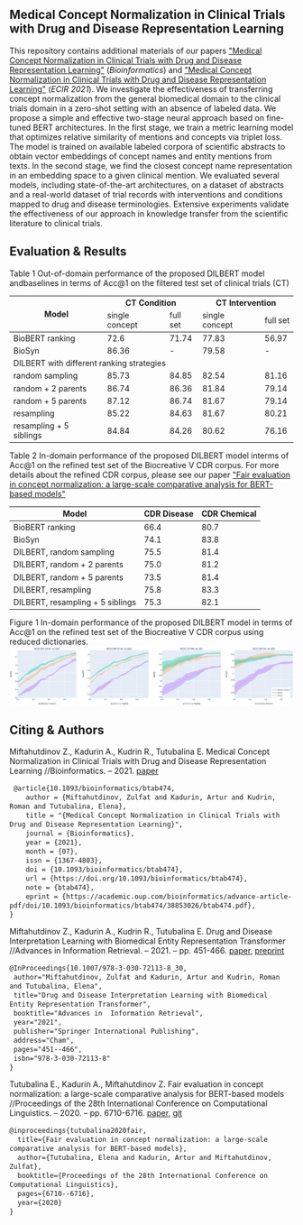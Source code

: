 Medical Concept Normalization in Clinical Trials with Drug and Disease Representation Learning
---
This repository contains additional materials of our papers ["Medical Concept Normalization in Clinical Trials with Drug and Disease Representation Learning"](https://academic.oup.com/bioinformatics/advance-article/doi/10.1093/bioinformatics/btab474/6313159?login=true) (_Bioinformatics_) and ["Medical Concept Normalization in Clinical Trials with Drug and Disease Representation Learning"](https://link.springer.com/chapter/10.1007/978-3-030-72113-8_30) (_ECIR 2021_). 
We investigate the effectiveness of transferring concept normalization from the general biomedical domain to the 
clinical trials domain in a zero-shot setting with an absence of labeled data. We propose a simple and effective 
two-stage neural approach based on fine-tuned BERT architectures. In the first stage, we train a metric learning model 
that optimizes relative similarity of mentions and concepts via triplet loss. The model is trained on available labeled 
corpora of scientific abstracts to obtain vector embeddings of concept names and entity mentions from texts. In the 
second stage, we find the closest concept name representation in an embedding space to a given clinical mention. We 
evaluated several models, including state-of-the-art architectures, on a dataset of abstracts and a real-world dataset
 of trial records with interventions and conditions mapped to drug and disease terminologies. Extensive experiments
  validate the effectiveness of our approach in knowledge transfer from the scientific literature to clinical trials.
  
Evaluation & Results
---
Table 1
Out-of-domain performance of the proposed DILBERT model andbaselines in terms of Acc@1 on the 
filtered test set of clinical trials (CT)

<table>
<thead>
  <tr>
    <th rowspan="2">Model</th>
    <th colspan="2">CT Condition</th>
    <th colspan="2">CT Intervention</th>
  </tr>
  <tr>
    <td>single concept</td>
    <td>full set</td>
    <td>single concept</td>
    <td>full set</td>
  </tr>
</thead>
<tbody>
  <tr>
    <td>BioBERT ranking</td>
    <td>72.6</td>
    <td>71.74</td>
    <td>77.83</td>
    <td>56.97</td>
  </tr>
  <tr>
    <td>BioSyn</td>
    <td>86.36</td>
    <td>-</td>
    <td>79.58</td>
    <td>-</td>
  </tr>
  <tr>
    <td colspan="5">DILBERT with different ranking strategies</td>
  </tr>
  <tr>
    <td>random sampling</td>
    <td>85.73</td>
    <td>84.85</td>
    <td>82.54</td>
    <td>81.16</td>
  </tr>
  <tr>
    <td>random + 2 parents</td>
    <td>86.74</td>
    <td>86.36</td>
    <td>81.84</td>
    <td>79.14</td>
  </tr>
  <tr>
    <td>random + 5 parents</td>
    <td>87.12</td>
    <td>86.74</td>
    <td>81.67</td>
    <td>79.14</td>
  </tr>
  <tr>
    <td>resampling</td>
    <td>85.22</td>
    <td>84.63</td>
    <td>81.67</td>
    <td>80.21</td>
  </tr>
  <tr>
    <td>resampling + 5 siblings</td>
    <td>84.84</td>
    <td>84.26</td>
    <td>80.62</td>
    <td>76.16</td>
  </tr>
</tbody>
</table>

Table 2
In-domain performance of the proposed DILBERT model interms of Acc@1 on the refined test set of 
the Biocreative V CDR corpus. For more details about the refined CDR corpus, please see our paper ["Fair evaluation in concept normalization: a large-scale comparative analysis for BERT-based models"](https://www.aclweb.org/anthology/2020.coling-main.588.pdf)

<table>
<thead>
  <tr>
    <th>Model</th>
    <th>CDR Disease</th>
    <th>CDR Chemical</th>
  </tr>
</thead>
<tbody>
  <tr>
    <td>BioBERT ranking</td>
    <td>66.4</td>
    <td>80.7</td>
  </tr>
  <tr>
    <td>BioSyn</td>
    <td>74.1</td>
    <td>83.8</td>
  </tr>
  <tr>
    <td>DILBERT, random sampling</td>
    <td>75.5</td>
    <td>81.4</td>
  </tr>
  <tr>
    <td>DILBERT, random + 2 parents</td>
    <td>75.0</td>
    <td>81.2</td>
  </tr>
  <tr>
    <td>DILBERT, random + 5 parents</td>
    <td>73.5</td>
    <td>81.4</td>
  </tr>
  <tr>
    <td>DILBERT, resampling</td>
    <td>75.8</td>
    <td>83.3</td>
  </tr>
  <tr>
    <td>DILBERT, resampling + 5 siblings</td>
    <td>75.3</td>
    <td>82.1</td>
  </tr>
</tbody>
</table>
  
 Figure 1
 In-domain performance  of the proposed DILBERT model in terms of Acc@1 on the refined test set of the Biocreative V 
 CDR corpus using reduced dictionaries.
 ![](images/cdr_combined.png)
 
 
 Citing & Authors
 ---
Miftahutdinov Z., Kadurin A., Kudrin R., Tutubalina E. Medical Concept Normalization in Clinical Trials with Drug and Disease Representation Learning //Bioinformatics. – 2021. [paper](https://academic.oup.com/bioinformatics/advance-article/doi/10.1093/bioinformatics/btab474)
```
 @article{10.1093/bioinformatics/btab474,
    author = {Miftahutdinov, Zulfat and Kadurin, Artur and Kudrin, Roman and Tutubalina, Elena},
    title = "{Medical Concept Normalization in Clinical Trials with Drug and Disease Representation Learning}",
    journal = {Bioinformatics},
    year = {2021},
    month = {07},
    issn = {1367-4803},
    doi = {10.1093/bioinformatics/btab474},
    url = {https://doi.org/10.1093/bioinformatics/btab474},
    note = {btab474},
    eprint = {https://academic.oup.com/bioinformatics/advance-article-pdf/doi/10.1093/bioinformatics/btab474/38853026/btab474.pdf},
}
```

Miftahutdinov Z., Kadurin A., Kudrin R., Tutubalina E. Drug and Disease Interpretation Learning with Biomedical Entity Representation Transformer //Advances in  Information Retrieval. – 2021. – pp. 451-466. [paper](https://link.springer.com/chapter/10.1007/978-3-030-72113-8_30), [preprint](https://arxiv.org/pdf/2101.09311.pdf)
```
@InProceedings{10.1007/978-3-030-72113-8_30,
 author="Miftahutdinov, Zulfat and Kadurin, Artur and Kudrin, Roman and Tutubalina, Elena",
 title="Drug and Disease Interpretation Learning with Biomedical Entity Representation Transformer",
 booktitle="Advances in  Information Retrieval",
 year="2021",
 publisher="Springer International Publishing",
 address="Cham",
 pages="451--466",
 isbn="978-3-030-72113-8"
}
```
Tutubalina E., Kadurin A., Miftahutdinov Z. Fair evaluation in concept normalization: a large-scale comparative analysis for BERT-based models //Proceedings of the 28th International Conference on Computational Linguistics. – 2020. – pp. 6710-6716. [paper](https://www.aclweb.org/anthology/2020.coling-main.588.pdf), [git](https://github.com/insilicomedicine/Fair-Evaluation-BERT)
```
@inproceedings{tutubalina2020fair,
  title={Fair evaluation in concept normalization: a large-scale comparative analysis for BERT-based models},
  author={Tutubalina, Elena and Kadurin, Artur and Miftahutdinov, Zulfat},
  booktitle={Proceedings of the 28th International Conference on Computational Linguistics},
  pages={6710--6716},
  year={2020}
}
```
